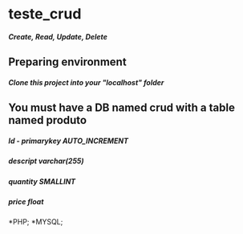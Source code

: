 # teste_crud #

##### Create, Read, Update, Delete #####

## Preparing environment ##

##### Clone this project into your "localhost" folder #####

## You must have a DB named crud with a table named produto
##### Id - primarykey AUTO_INCREMENT
##### descript varchar(255)
##### quantity SMALLINT
##### price float

*PHP;
*MYSQL;
